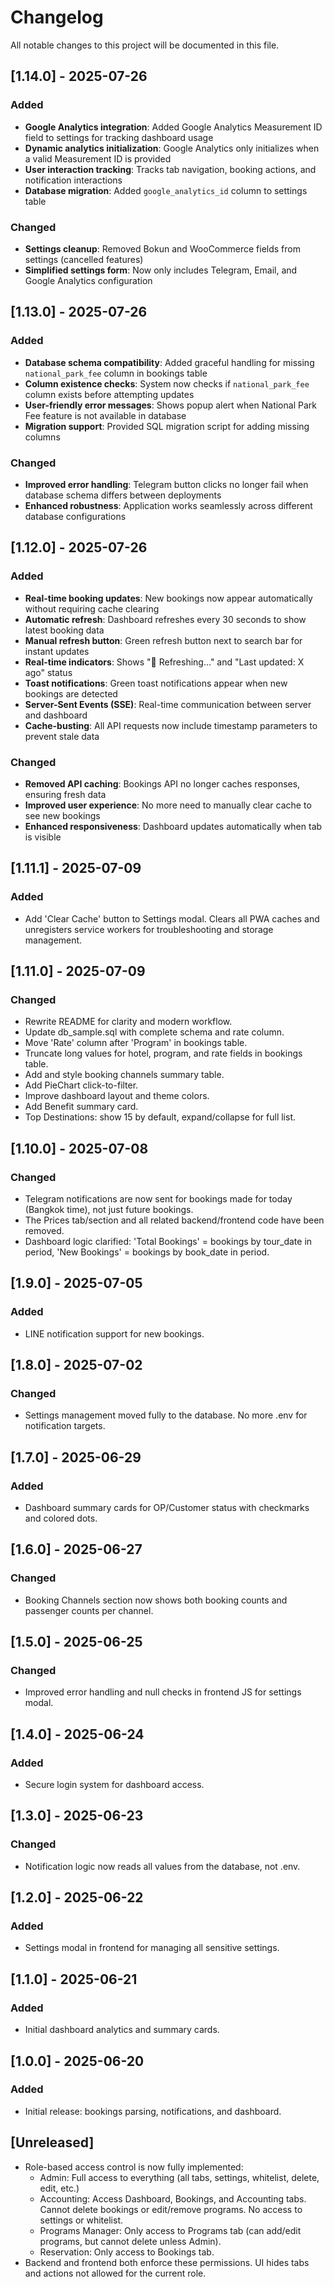 # Changelog

All notable changes to this project will be documented in this file.

## [1.14.0] - 2025-07-26
### Added
- **Google Analytics integration**: Added Google Analytics Measurement ID field to settings for tracking dashboard usage
- **Dynamic analytics initialization**: Google Analytics only initializes when a valid Measurement ID is provided
- **User interaction tracking**: Tracks tab navigation, booking actions, and notification interactions
- **Database migration**: Added `google_analytics_id` column to settings table

### Changed
- **Settings cleanup**: Removed Bokun and WooCommerce fields from settings (cancelled features)
- **Simplified settings form**: Now only includes Telegram, Email, and Google Analytics configuration

## [1.13.0] - 2025-07-26
### Added
- **Database schema compatibility**: Added graceful handling for missing `national_park_fee` column in bookings table
- **Column existence checks**: System now checks if `national_park_fee` column exists before attempting updates
- **User-friendly error messages**: Shows popup alert when National Park Fee feature is not available in database
- **Migration support**: Provided SQL migration script for adding missing columns

### Changed
- **Improved error handling**: Telegram button clicks no longer fail when database schema differs between deployments
- **Enhanced robustness**: Application works seamlessly across different database configurations

## [1.12.0] - 2025-07-26
### Added
- **Real-time booking updates**: New bookings now appear automatically without requiring cache clearing
- **Automatic refresh**: Dashboard refreshes every 30 seconds to show latest booking data
- **Manual refresh button**: Green refresh button next to search bar for instant updates
- **Real-time indicators**: Shows "🔄 Refreshing..." and "Last updated: X ago" status
- **Toast notifications**: Green toast notifications appear when new bookings are detected
- **Server-Sent Events (SSE)**: Real-time communication between server and dashboard
- **Cache-busting**: All API requests now include timestamp parameters to prevent stale data

### Changed
- **Removed API caching**: Bookings API no longer caches responses, ensuring fresh data
- **Improved user experience**: No more need to manually clear cache to see new bookings
- **Enhanced responsiveness**: Dashboard updates automatically when tab is visible

## [1.11.1] - 2025-07-09
### Added
- Add 'Clear Cache' button to Settings modal. Clears all PWA caches and unregisters service workers for troubleshooting and storage management.

## [1.11.0] - 2025-07-09
### Changed
- Rewrite README for clarity and modern workflow.
- Update db_sample.sql with complete schema and rate column.
- Move 'Rate' column after 'Program' in bookings table.
- Truncate long values for hotel, program, and rate fields in bookings table.
- Add and style booking channels summary table.
- Add PieChart click-to-filter.
- Improve dashboard layout and theme colors.
- Add Benefit summary card.
- Top Destinations: show 15 by default, expand/collapse for full list.

## [1.10.0] - 2025-07-08
### Changed
- Telegram notifications are now sent for bookings made for today (Bangkok time), not just future bookings.
- The Prices tab/section and all related backend/frontend code have been removed.
- Dashboard logic clarified: 'Total Bookings' = bookings by tour_date in period, 'New Bookings' = bookings by book_date in period.

## [1.9.0] - 2025-07-05
### Added
- LINE notification support for new bookings.

## [1.8.0] - 2025-07-02
### Changed
- Settings management moved fully to the database. No more .env for notification targets.

## [1.7.0] - 2025-06-29
### Added
- Dashboard summary cards for OP/Customer status with checkmarks and colored dots.

## [1.6.0] - 2025-06-27
### Changed
- Booking Channels section now shows both booking counts and passenger counts per channel.

## [1.5.0] - 2025-06-25
### Changed
- Improved error handling and null checks in frontend JS for settings modal.

## [1.4.0] - 2025-06-24
### Added
- Secure login system for dashboard access.

## [1.3.0] - 2025-06-23
### Changed
- Notification logic now reads all values from the database, not .env.

## [1.2.0] - 2025-06-22
### Added
- Settings modal in frontend for managing all sensitive settings.

## [1.1.0] - 2025-06-21
### Added
- Initial dashboard analytics and summary cards.

## [1.0.0] - 2025-06-20
### Added
- Initial release: bookings parsing, notifications, and dashboard. 

## [Unreleased]
- Role-based access control is now fully implemented:
  - Admin: Full access to everything (all tabs, settings, whitelist, delete, edit, etc.)
  - Accounting: Access Dashboard, Bookings, and Accounting tabs. Cannot delete bookings or edit/remove programs. No access to settings or whitelist.
  - Programs Manager: Only access to Programs tab (can add/edit programs, but cannot delete unless Admin).
  - Reservation: Only access to Bookings tab.
- Backend and frontend both enforce these permissions. UI hides tabs and actions not allowed for the current role. 